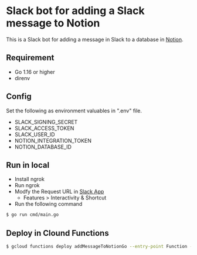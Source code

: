 # Slack bot for adding a Slack message to Notion
This is a Slack bot for adding a message in Slack to a database in [Notion](https://www.notion.so).

## Requirement
* Go 1.16 or higher
* direnv

## Config 
Set the following as environment valuables in ".env" file.
* SLACK_SIGNING_SECRET
* SLACK_ACCESS_TOKEN
* SLACK_USER_ID
* NOTION_INTEGRATION_TOKEN
* NOTION_DATABASE_ID

## Run in local
* Install ngrok
* Run ngrok
* Modfy the Request URL in [Slack App](https://api.slack.com/apps)
    - Features > Interactivity & Shortcut
* Run the following command
```bash
$ go run cmd/main.go
```

## Deploy in Clound Functions
```bash
$ gcloud functions deploy addMessageToNotionGo --entry-point Function --trigger-http --runtime go116 --region asia-northeast1 --set-env-vars NOTION_INTEGRATION_TOKEN=<ANY_VALUE>,NOTION_DATABASE_ID=<ANY_VALUE>,SLACK_SIGNING_SECRET=<ANY_VALUE>,SLACK_ACCESS_TOKEN=<ANY_VALUE>,SLACK_USER_ID=<ANY_VALUE>
```
